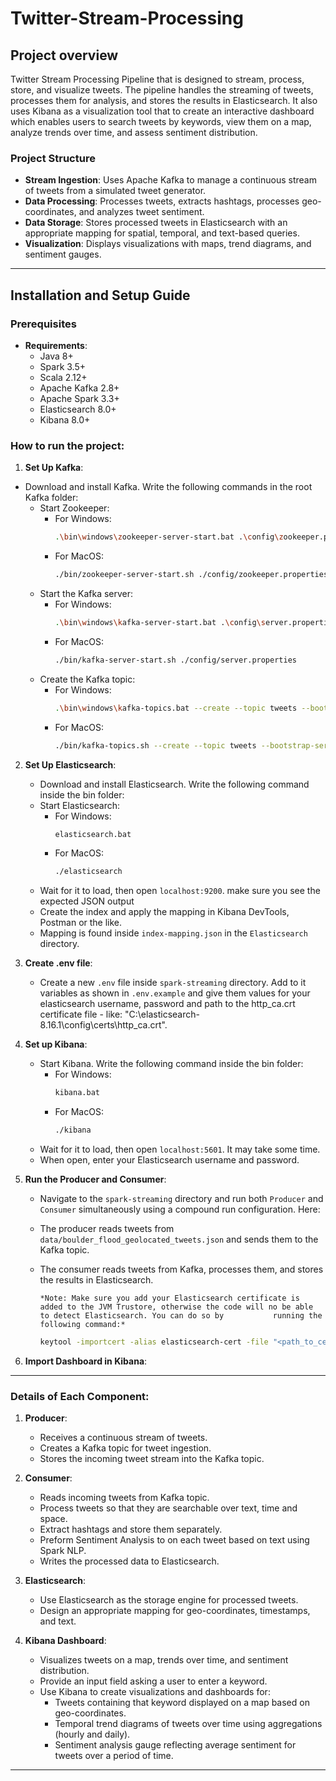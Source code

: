 # Twitter-Stream-Processing
## Project overview
Twitter Stream Processing Pipeline that is designed to stream, process, store, and visualize tweets. The pipeline handles the streaming of tweets, processes them for analysis, and stores the results in Elasticsearch. It also uses Kibana as a visualization tool that to create an interactive dashboard which enables users to search tweets by keywords, view them on a map, analyze trends over time, and assess sentiment distribution.

### Project Structure
- **Stream Ingestion**: Uses Apache Kafka to manage a continuous stream of tweets from a simulated tweet generator.
- **Data Processing**: Processes tweets, extracts hashtags, processes geo-coordinates, and analyzes tweet sentiment.
- **Data Storage**: Stores processed tweets in Elasticsearch with an appropriate mapping for spatial, temporal, and text-based queries.
- **Visualization**: Displays visualizations with maps, trend diagrams, and sentiment gauges.

---

## Installation and Setup Guide
### Prerequisites
- **Requirements**:
  - Java 8+
  - Spark 3.5+
  - Scala 2.12+
  - Apache Kafka 2.8+
  - Apache Spark 3.3+
  - Elasticsearch 8.0+
  - Kibana 8.0+
 
### How to run the project:
1. **Set Up Kafka**:
- Download and install Kafka. Write the following commands in the root Kafka folder:
   - Start Zookeeper:
     - For Windows: 
         ```bash
         .\bin\windows\zookeeper-server-start.bat .\config\zookeeper.properties
         ```
      - For MacOS: 
         ```bash
         ./bin/zookeeper-server-start.sh ./config/zookeeper.properties
         ```
   - Start the Kafka server:
      - For Windows: 
         ```bash
         .\bin\windows\kafka-server-start.bat .\config\server.properties
         ```
      - For MacOS: 
         ```bash
         ./bin/kafka-server-start.sh ./config/server.properties
         ```
   - Create the Kafka topic:
      - For Windows: 
         ```bash
         .\bin\windows\kafka-topics.bat --create --topic tweets --bootstrap-server localhost:9092
         ```
      - For MacOS: 
         ```bash
         ./bin/kafka-topics.sh --create --topic tweets --bootstrap-server localhost:9092
         ```
         
     
2. **Set Up Elasticsearch**:
   - Download and install Elasticsearch. Write the following command inside the bin folder:
   - Start Elasticsearch:
     - For Windows: 
         ```bash
         elasticsearch.bat
         ```
      - For MacOS: 
         ```bash
         ./elasticsearch
         ```
   - Wait for it to load, then open `localhost:9200`. make sure you see the expected JSON output
   - Create the index and apply the mapping in Kibana DevTools, Postman or the like.
   -  Mapping is found inside `index-mapping.json` in the `Elasticsearch` directory.

3. **Create .env file**:
   - Create a new `.env` file inside `spark-streaming` directory. Add to it variables as shown in `.env.example` and give them values for your elasticsearch username, password and path to the http_ca.crt certificate file - like: "C:\elasticsearch-8.16.1\config\certs\http_ca.crt".

4. **Set up Kibana**:
   - Start Kibana. Write the following command inside the bin folder:
     - For Windows: 
         ```bash
         kibana.bat
         ```
      - For MacOS: 
         ```bash
         ./kibana
         ```
   - Wait for it to load, then open `localhost:5601`. It may take some time.
   - When open, enter your Elasticsearch username and password.

5. **Run the Producer and Consumer**:
   - Navigate to the `spark-streaming` directory and run both `Producer` and `Consumer` simultaneously using a compound run configuration. Here:
   - The producer reads tweets from `data/boulder_flood_geolocated_tweets.json` and sends them to the Kafka topic.
   - The consumer reads tweets from Kafka, processes them, and stores the results in Elasticsearch.
  
         *Note: Make sure you add your Elasticsearch certificate is added to the JVM Trustore, otherwise the code will no be able to detect Elasticsearch. You can do so by           running the following command:*
       ```bash
       keytool -importcert -alias elasticsearch-cert -file "<path_to_certificate_file>" -keystore "<path_to_jvm_truststore>" -storepass <truststore_password>
       ```

5. **Import Dashboard in Kibana**:

---

### Details of Each Component:
1. **Producer**:
   - Receives a continuous stream of tweets. 
   - Creates a Kafka topic for tweet ingestion. 
   - Stores the incoming tweet stream into the Kafka topic.

2. **Consumer**:
   - Reads incoming tweets from Kafka topic.
   - Process tweets so that they are searchable over text, time and space.
   - Extract hashtags and store them separately.
   - Preform Sentiment Analysis to on each tweet based on text using Spark NLP.
   - Writes the processed data to Elasticsearch.

3. **Elasticsearch**:
   - Use Elasticsearch as the storage engine for processed tweets. 
   - Design an appropriate mapping for geo-coordinates, timestamps, and text. 

4. **Kibana Dashboard**:
   - Visualizes tweets on a map, trends over time, and sentiment distribution.
   - Provide an input field asking a user to enter a keyword.
   - Use Kibana to create visualizations and dashboards for:
       -  Tweets containing that keyword displayed on a map based on geo-coordinates. 
       -  Temporal trend diagrams of tweets over time using aggregations (hourly and daily). 
       -  Sentiment analysis gauge reflecting average sentiment for tweets over a period of time. 

---
